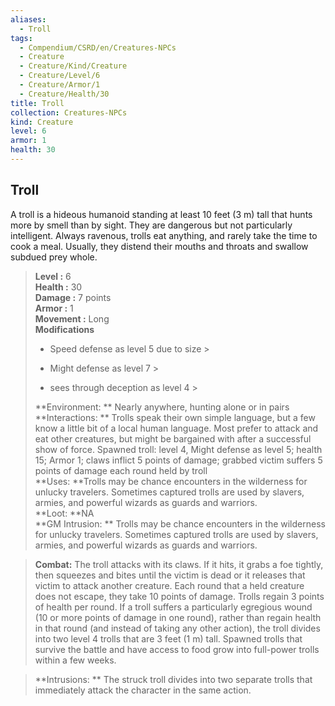 ```yaml
---
aliases:
  - Troll
tags:
  - Compendium/CSRD/en/Creatures-NPCs
  - Creature
  - Creature/Kind/Creature
  - Creature/Level/6
  - Creature/Armor/1
  - Creature/Health/30
title: Troll
collection: Creatures-NPCs
kind: Creature
level: 6
armor: 1
health: 30
---
```

## Troll  
A troll is a hideous humanoid standing at least 10 feet (3 m) tall that hunts more by smell than by sight. They are dangerous but not particularly intelligent. Always ravenous, trolls eat anything, and rarely take the time to cook a meal. Usually, they distend their mouths and throats and swallow subdued prey whole.  

  
> **Level :** 6  
> **Health :** 30  
> **Damage :** 7 points  
> **Armor :** 1  
> **Movement :** Long  
> **Modifications**  
>- Speed defense as level 5 due to size >
>  
>- Might defense as level 7 >
>  
>- sees through deception as level 4 >
>  
> **Environment: ** Nearly anywhere, hunting alone or in pairs  
> **Interactions: ** Trolls speak their own simple language, but a few know a little bit of a local human language. Most prefer to attack and eat other creatures, but might be bargained with after a successful show of force. Spawned troll: level 4, Might defense as level 5; health 15; Armor 1; claws inflict 5 points of damage;  grabbed victim suffers 5 points of damage each round held by troll  
> **Uses: **Trolls may be chance encounters in the wilderness for unlucky travelers. Sometimes captured trolls are used by slavers, armies, and powerful wizards as guards and warriors.  
> **Loot: **NA  
> **GM Intrusion: ** Trolls may be chance encounters in the wilderness for unlucky travelers. Sometimes captured trolls are used by slavers, armies, and powerful wizards as guards and warriors.  

> **Combat:** 
> The troll attacks with its claws. If it hits, it grabs a foe tightly, then squeezes and bites until the victim is dead or it releases that victim to attack another creature. Each round that a held creature does not escape, they take 10 points of damage. 
Trolls regain 3 points of health per round. If a troll suffers a particularly egregious wound (10 or more points of damage in one round), rather than regain health in that round (and instead of taking any other action), the troll divides into two level 4 trolls that are 3 feet (1 m) tall. Spawned trolls that survive the battle and have access to food grow into full-power trolls within a few weeks.  
  

> **Intrusions: ** 
> The struck troll divides into two separate trolls that immediately attack the character in the same action.  
